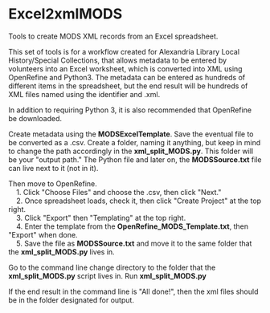 # Excel2xmlMODS
Tools to create MODS XML records from an Excel spreadsheet.

This set of tools is for a workflow created for Alexandria Library Local History/Special Collections, that allows
metadata to be entered by volunteers into an Excel worksheet, which is converted into XML using OpenRefine and Python3.
The metadata can be entered as hundreds of different items in the spreadsheet, but the end result will be hundreds of XML
files named using the identifier and .xml. 

In addition to requiring Python 3, it is also recommended that OpenRefine be downloaded.

Create metadata using the **MODSExcelTemplate**.  Save the eventual file to be converted as a .csv.
Create a folder, naming it anything, but keep in mind to change the path accordingly in the **xml_split_MODS.py**.  This folder
  will be your "output path."  The Python file and later on, the **MODSSource.txt** file can live next to it (not in it).

Then move to OpenRefine.<br>
&nbsp;&nbsp;&nbsp;&nbsp;1. Click "Choose Files" and choose the .csv, then click "Next."<br>
&nbsp;&nbsp;&nbsp;&nbsp;2. Once spreadsheet loads, check it, then click "Create Project" at the top right.<br>
&nbsp;&nbsp;&nbsp;&nbsp;3. Click "Export" then "Templating" at the top right.<br>
&nbsp;&nbsp;&nbsp;&nbsp;4. Enter the template from the **OpenRefine_MODS_Template.txt**, then "Export" when done.<br>
&nbsp;&nbsp;&nbsp;&nbsp;5. Save the file as **MODSSource.txt** and move it to the same folder that the **xml_split_MODS.py** lives in.

Go to the command line change directory to the folder that the **xml_split_MODS.py** script lives in.
Run **xml_split_MODS.py**

If the end result in the command line is "All done!", then the xml files should be in the folder designated for output.
